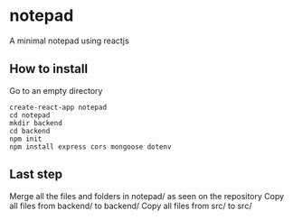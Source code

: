 # notepad
A minimal notepad using reactjs

## How to install
Go to an empty directory

```
create-react-app notepad
cd notepad
mkdir backend
cd backend
npm init
npm install express cors mongoose dotenv
```

## Last step
Merge all the files and folders in notepad/ as seen on the repository
Copy all files from backend/ to backend/
Copy all files from src/ to src/

